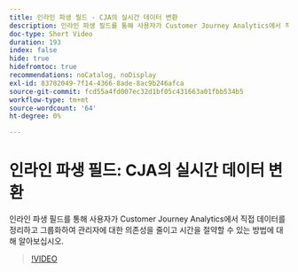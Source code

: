 ```yaml
---
title: 인라인 파생 필드 - CJA의 실시간 데이터 변환
description: 인라인 파생 필드를 통해 사용자가 Customer Journey Analytics에서 직접 데이터를 정리하고 그룹화하여 관리자에 대한 의존성을 줄이고 시간을 절약할 수 있는 방법에 대해 알아보십시오.
doc-type: Short Video
duration: 193
index: false
hide: true
hidefromtoc: true
recommendations: noCatalog, noDisplay
exl-id: 83782049-7f14-4366-8ade-8ac9b246afca
source-git-commit: fcd55a4fd007ec32d1bf05c431663a01fbb534b5
workflow-type: tm+mt
source-wordcount: '64'
ht-degree: 0%

---
```


# 인라인 파생 필드: CJA의 실시간 데이터 변환

인라인 파생 필드를 통해 사용자가 Customer Journey Analytics에서 직접 데이터를 정리하고 그룹화하여 관리자에 대한 의존성을 줄이고 시간을 절약할 수 있는 방법에 대해 알아보십시오.

<!-- 62_S102_3442449_192_inline-derived-fields-realtime-data-transformation-in-cja -->
>[!VIDEO](https://video.tv.adobe.com/v/3458362/?learn=on&enablevpops=true)
